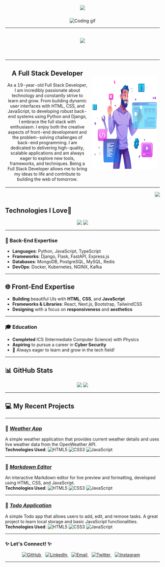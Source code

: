 <h1 align="center">
  <a href="https://git.io/typing-svg">
    <img src="https://readme-typing-svg.demolab.com?font=Roboto&weight=700&size=28&duration=2000&pause=1000&color=0000FF&center=true&vCenter=true&width=600&lines=Hi+there!+👋+I'm+Syeda+Eman;A+Dedicated+Full+Stack+Developer" />
  </a>
</h1>



<div align="center">
  <img src="https://miro.medium.com/v2/resize:fit:720/format:webp/1*yw0TnheAGN-LPneDaTlaxw.gif" width="900" height="300" alt="Coding gif"/>
</div>

---

<h2 align="center">
  <a href="https://git.io/typing-svg">
    <img src="https://readme-typing-svg.demolab.com?font=Roboto&weight=700&size=28&duration=2000&pause=1000&color=0000FF&center=true&vCenter=true&width=600&lines=A+Passionate+Web+Developer;Transforming+Ideas+Into+Web+Reality" />
  </a>
</h2>
<br/>

<table>
  <tr>
    <td style="text-align: center;">
    <h2>A Full Stack Developer</h2>
      <p>
        As a 19-year-old Full Stack Developer, I am incredibly passionate about technology and constantly strive to learn and grow. From building dynamic user interfaces with HTML, CSS, and JavaScript, to developing robust back-end systems using Python and Django, I embrace the full stack with enthusiasm. I enjoy both the creative aspects of front-end development and the problem-solving challenges of back-end programming. I am dedicated to delivering high-quality, scalable applications and am always eager to explore new tools, frameworks, and techniques. Being a Full Stack Developer allows me to bring my ideas to life and contribute to building the web of tomorrow.
      </p>
    </td>
    <td style="text-align: right;">
      <img src="img.png" alt="Full Stack GIF" width="6000" height= "300"/>
    </td>
  </tr>
</table>



<div align="right">
  <img src="https://visitor-badge.laobi.icu/badge?page_id=syedxemxn/.HashimThePassionate/&left_color=red&right_color=blue&left_text=Visitors" />
</div>


##  Technologies I Love🚀
<div align="center">
    <img src="https://skillicons.dev/icons?i=javascript,typescript,react,nextjs,bootstrap,html,css,vscode,github,tailwind,git,redis,azure,linux" />
    <img src="https://skillicons.dev/icons?i=nodejs,python,express,nginx,docker,mongodb,kubernetes,mysql,postgresql,django,flask,fastapi,kafka" /><br>
</div>

---

### 🚀 Back-End Expertise

- **Languages**: Python, JavaScript, TypeScript  
- **Frameworks**: Django, Flask, FastAPI, Express.js  
- **Databases**: MongoDB, PostgreSQL, MySQL, Redis  
- **DevOps**: Docker, Kubernetes, NGINX, Kafka

---

## 🌐 Front-End Expertise

- **Building** beautiful UIs with **HTML**, **CSS**, and **JavaScript**  
- **Frameworks & Libraries**: React, Next.js, Bootstrap, TailwindCSS  
- **Designing** with a focus on **responsiveness** and **aesthetics**


---

### 🎓 Education

- **Completed** ICS (Intermediate Computer Science) with Physics  
- **Aspiring** to pursue a career in **Cyber Security**  
- 📖 Always eager to learn and grow in the tech field!  

---

## 📊 GitHub Stats
<div align="center">
  <img src="https://github-readme-stats.vercel.app/api?username=syedxemxn&show_icons=true&theme=radical&hide_border=true" width="48%" />
  <img src="https://github-readme-streak-stats.herokuapp.com/?user=syedxemxn&theme=radical&hide_border=true" width="48%" />
</div>

---

## 💻 My Recent Projects

---

### 🌟 *[Weather App](https://github.com/syedxemxn/weather-app)*
A simple weather application that provides current weather details and uses live weather data from the OpenWeather API.  
**Technologies Used**: 
![HTML5](https://img.shields.io/badge/HTML5-E34F26?style=flat&logo=html5&logoColor=white) 
![CSS3](https://img.shields.io/badge/CSS3-1572B6?style=flat&logo=css3&logoColor=white) 
![JavaScript](https://img.shields.io/badge/JavaScript-F7DF1E?style=flat&logo=javascript&logoColor=black)  


---

### 🌟 *[Markdown Editor](https://github.com/syedxemxn/Markdown-Editor)*
An interactive Markdown editor for live preview and formatting, developed using HTML, CSS, and JavaScript.  
**Technologies Used**: 
![HTML5](https://img.shields.io/badge/HTML5-E34F26?style=flat&logo=html5&logoColor=white) 
![CSS3](https://img.shields.io/badge/CSS3-1572B6?style=flat&logo=css3&logoColor=white) 
![JavaScript](https://img.shields.io/badge/JavaScript-F7DF1E?style=flat&logo=javascript&logoColor=black)  

---

### 🌟 *[Todo Application](#)*
A simple Todo app that allows users to add, edit, and remove tasks. A great project to learn local storage and basic JavaScript functionalities.  
**Technologies Used**: 
![HTML5](https://img.shields.io/badge/HTML5-E34F26?style=flat&logo=html5&logoColor=white) 
![CSS3](https://img.shields.io/badge/CSS3-1572B6?style=flat&logo=css3&logoColor=white) 
![JavaScript](https://img.shields.io/badge/JavaScript-F7DF1E?style=flat&logo=javascript&logoColor=black)  


---



### ✨ Let's Connect! ✨

<div align="center">
  <a href="https://github.com/syedxemxn" style="margin-right: 10px;">
    <img src="https://img.shields.io/badge/GitHub-181717?style=plastic&logo=github&logoColor=white" alt="GitHub">
  </a>
  <a href="https://linkedin.com/in/yourprofile" style="margin-right: 10px;">
    <img src="https://img.shields.io/badge/LinkedIn-0077B5?style=plastic&logo=linkedin&logoColor=white" alt="LinkedIn">
  </a>
  <a href="mailto:syeda_emxn@icloud.com" style="margin-right: 10px;">
    <img src="https://img.shields.io/badge/Email-EA4335?style=plastic&logo=gmail&logoColor=white" alt="Email">
  </a>
  <a href="https://twitter.com/yourprofile" style="margin-right: 10px;">
    <img src="https://img.shields.io/badge/Twitter-1DA1F2?style=plastic&logo=twitter&logoColor=white" alt="Twitter">
  </a>
  <a href="https://instagram.com/yourprofile" style="margin-right: 10px;">
    <img src="https://img.shields.io/badge/Instagram-E4405F?style=plastic&logo=instagram&logoColor=white" alt="Instagram">
  </a>
</div>

---
